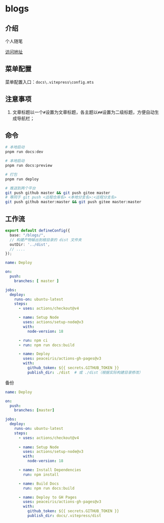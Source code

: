 # blogs

## 介绍
个人随笔

[访问地址](https://louis100.github.io/blogs)

## 菜单配置

菜单配置入口：`docs\.vitepress\config.mts`

## 注意事项

1. 文章标题以一个`#`设置为文章标题，各主题以`##`设置为二级标题，方便自动生成导航栏；


## 命令

```sh
# 本地启动
pnpm run docs:dev

# 本地启动
pnpm run docs:preview

# 打包
pnpm run deploy

# 推送到两个平台
git push github master && git push gitee master
# 等同于 git push <远程仓库名> <本地分支名>:<远程分支名>
git push github master:master && git push gitee master:master
```


## 工作流
<!-- docs\.vitepress\config.mts -->
```ts
export default defineConfig({
  base: "/blogs/",
  // 构建产物输出到根目录的 dist 文件夹
  outDir: '../dist', 
  // ....
});
```

<!-- .github/workflows/deploy.yml -->
```yaml
name: Deploy

on:
  push:
    branches: [ master ]

jobs:
  deploy:
    runs-on: ubuntu-latest
    steps:
      - uses: actions/checkout@v4

      - name: Setup Node
        uses: actions/setup-node@v3
        with:
          node-version: 18

      - run: npm ci
      - run: npm run docs:build

      - name: Deploy
        uses: peaceiris/actions-gh-pages@v3
        with:
          github_token: ${{ secrets.GITHUB_TOKEN }}
          publish_dir: ./dist  # 或 ./dist（根据实际构建目录修改）
```

备份
```yml
name: Deploy

on:
  push:
    branches: [master]

jobs:
  deploy:
    runs-on: ubuntu-latest
    steps:
      - uses: actions/checkout@v4
      
      - name: Setup Node
        uses: actions/setup-node@v3
        with:
          node-version: 18

      - name: Install Dependencies
        run: npm install

      - name: Build Docs
        run: npm run docs:build

      - name: Deploy to GH Pages
        uses: peaceiris/actions-gh-pages@v3
        with:
          github_token: ${{ secrets.GITHUB_TOKEN }}
          publish_dir: docs/.vitepress/dist

```